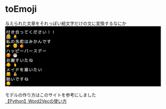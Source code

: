 # toEmoji
与えられた文章をそれっぽい絵文字だけの文に変換するなにか  
<img src="./image/sample.png" alt="demo" title="demo">
  
モデルの作り方はこのサイトを参考にしました  
[【Python】Word2Vecの使い方](https://qiita.com/kenta1984/items/93b64768494f971edf86)

